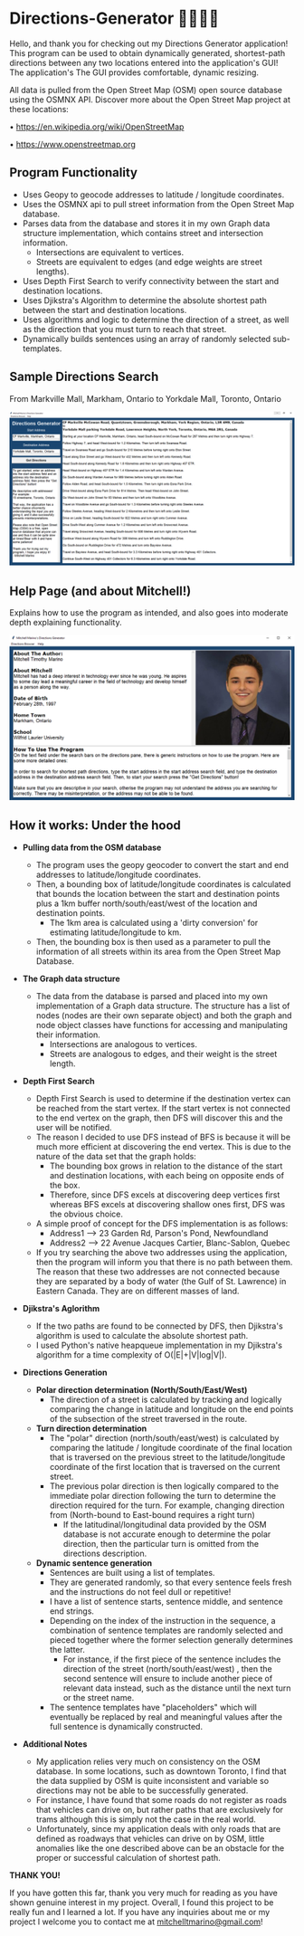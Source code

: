 # Directions-Generator :car::blue_car::police_car::sunglasses:

Hello, and thank you for checking out my Directions Generator application! This program can be used to obtain dynamically generated, shortest-path directions between any two locations entered into the application's GUI! The application's The GUI provides comfortable, dynamic resizing.

All data is pulled from the Open Street Map (OSM) open source database using the OSMNX API. Discover more about the Open Street Map project at these locations:

• https://en.wikipedia.org/wiki/OpenStreetMap

• https://www.openstreetmap.org

## Program Functionality

* Uses Geopy to geocode addresses to latitude / longitude coordinates.
* Uses the OSMNX api to pull street information from the Open Street Map database.
* Parses data from the database and stores it in my own Graph data structure  implementation, which contains street and intersection information.
	* Intersections are equivalent to vertices.
	* Streets are equivalent to edges (and edge weights are street lengths).
* Uses Depth First Search to verify connectivity between the start and destination locations.
* Uses Djikstra's Algorithm to determine the absolute shortest path between the start and destination locations.
* Uses algorithms and logic to determine the direction of a street, as well as the direction that you must turn to reach that street.
* Dynamically builds sentences using an array of randomly selected sub-templates. 

## Sample Directions Search

From Markville Mall, Markham, Ontario to Yorkdale Mall, Toronto, Ontario

![alt text](https://github.com/mitchelltmarino/Directions-Generator/blob/master/Assets/Directions%20Sample.PNG?raw=true "Directions Sample")


  
## Help Page (and about Mitchell!)

Explains how to use the program as intended, and also goes into moderate depth explaining functionality.

![alt text](https://github.com/mitchelltmarino/Directions-Generator/blob/master/Assets/Help%20Sample.PNG?raw=true "Help Frame")

## How it works: Under the hood

* **Pulling data from the OSM database**
	* The program uses the geopy geocoder to convert the start and end addresses to latitude/longitude coordinates.
	* Then, a bounding box of latitude/longitude coordinates is calculated that bounds the location between the start and destination points plus a 1km buffer north/south/east/west of the location and destination points.
		* The 1km area is calculated using a 'dirty conversion' for estimating latitude/longitude to km.
	* Then, the bounding box is then used as a parameter to pull the information of all streets within its area from the Open Street Map Database.

* **The Graph data structure**
	*	The data from the database is parsed and placed into my own implementation of a Graph data structure. The structure has a list of nodes (nodes are their own separate object) and both the graph and node object classes have functions for accessing and manipulating their information. 
		*	Intersections are analogous to vertices.
		*	Streets are analogous to edges, and their weight is the street length.

* **Depth First Search**
	* Depth First Search is used to determine if the destination vertex can be reached from the start vertex. If the start vertex is not connected to the end vertex on the graph, then DFS will discover this and the user will be notified.
	* The reason I decided to use DFS instead of BFS is because it will be much more efficient at discovering the end vertex. This is due to the nature of the data set that the graph holds:
		* The bounding box grows in relation to the distance of the start and destination locations, with each being on opposite ends of the box.
		* Therefore, since DFS excels at discovering deep vertices first whereas BFS excels at discovering shallow ones first, DFS was the obvious choice.
	* A simple proof of concept for the DFS implementation is as follows:
		* Address1 --> 23 Garden Rd, Parson's Pond, Newfoundland
		* Address2 --> 22 Avenue Jacques Cartier, Blanc-Sablon, Quebec
	* If you try searching the above two addresses using the application, then the program will inform you that there is no path between them. The reason that these two addresses are not connected because they are separated by a body of water (the Gulf of St. Lawrence) in Eastern Canada. They are on different masses of land.

* **Djikstra's Aglorithm**
	* If the two paths are found to be connected by DFS, then Djikstra's algorithm is used to calculate the absolute shortest path.
	* I used Python's native heapqueue implementation in my Djikstra's algorithm for a time complexity of O(|E|+|V|log|V|).

* **Directions Generation**
	* **Polar direction determination (North/South/East/West)**
		* The direction of a street is calculated by tracking and logically comparing the change in latitude and longitude on the end points of the subsection of the street traversed in the route.
	* **Turn direction  determination**
		* The "polar" direction (north/south/east/west) is calculated by comparing the latitude / longitude coordinate of the final location that is traversed on the previous street to the latitude/longitude coordinate of the first location that is traversed on the current street.
		* The previous polar direction is then logically compared to the immediate polar direction following the turn to determine the direction required for the turn. For example, changing direction from (North-bound to East-bound requires a right turn)
			* If the latitudinal/longitudinal data provided by the OSM database is not accurate enough to determine the polar direction, then the particular turn is omitted from the directions description.
	*	**Dynamic sentence generation**
		*	Sentences are built using a list of templates.
		*	They are generated randomly, so that every sentence feels fresh and the instructions do not feel dull or repetitive!
		*	I have a list of sentence starts, sentence middle, and sentence end strings.
		*	Depending on the index of the instruction in the sequence, a combination of sentence templates are randomly selected and pieced together where the former selection generally determines the latter.
			*	For instance, if the  first piece of the sentence includes the direction of the street (north/south/east/west) , then the second sentence will ensure to include another piece of relevant data instead, such as the distance until the next turn or the street name.
		*	The sentence templates have "placeholders" which will eventually be replaced by real and meaningful values after the full sentence is dynamically constructed.

* **Additional Notes**
	* My application relies very much on consistency on the OSM database. In some locations, such as downtown Toronto, I find that the data supplied by OSM is quite inconsistent and variable so directions may not be able to be successfully generated. 
	* For instance, I have found that some roads do not register as roads that vehicles can drive on, but rather paths that are exclusively for trams although this is simply not the case in the real world.
	* Unfortunately, since my application deals with only roads that are defined as roadways that vehicles can drive on by OSM, little anomalies like the one described above can be an obstacle for the proper or successful calculation of shortest path.

**THANK YOU!**

If you have gotten this far, thank you very much for reading as you have shown genuine interest in my project. Overall, I found this project to be really fun and I learned a lot.  If you have any inquiries about me or my project I welcome you to contact me at mitchelltmarino@gmail.com!
